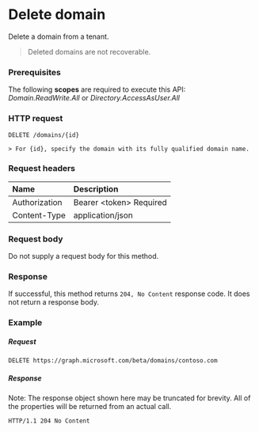 # Delete domain

Delete a domain from a tenant. 

> Deleted domains are not recoverable.

### Prerequisites
The following **scopes** are required to execute this API: *Domain.ReadWrite.All* or *Directory.AccessAsUser.All*
### HTTP request
<!-- { "blockType": "ignored" } -->
```http
DELETE /domains/{id}

> For {id}, specify the domain with its fully qualified domain name.

```
### Request headers
| Name       | Description|
|:---------------|:----------|
| Authorization  | Bearer &lt;token&gt; Required|
| Content-Type  | application/json |

### Request body
Do not supply a request body for this method.

### Response
If successful, this method returns `204, No Content` response code. It does not return a response body.

### Example
##### Request

<!-- {
  "blockType": "request",
  "name": "delete_domain"
}-->
```http
DELETE https://graph.microsoft.com/beta/domains/contoso.com
```
##### Response
Note: The response object shown here may be truncated for brevity. All of the properties will be returned from an actual call.
<!-- {
  "blockType": "response",
  "truncated": true
} -->
```http
HTTP/1.1 204 No Content
```

<!-- uuid: 8fcb5dbc-d5aa-4681-8e31-b001d5168d79
2015-10-25 14:57:30 UTC -->
<!-- {
  "type": "#page.annotation",
  "description": "Delete domain",
  "keywords": "",
  "section": "documentation",
  "tocPath": ""
}-->